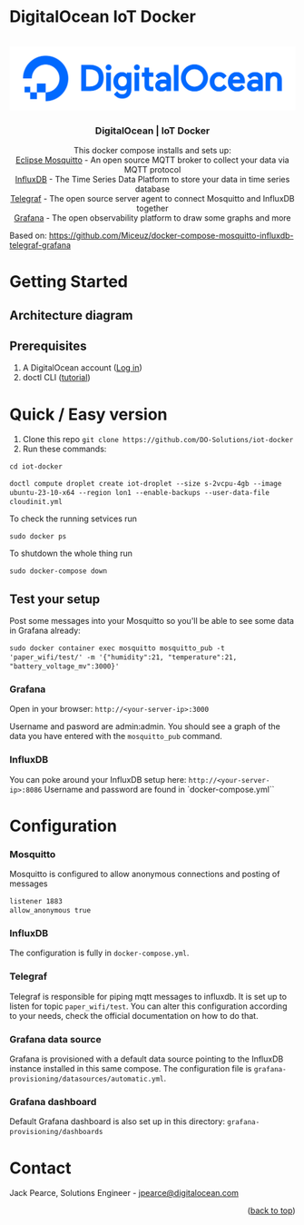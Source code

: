 # DigitalOcean IoT Docker
<!-- <div id="top"></div> -->
<!--
*** Thanks for checking out the Best-README-Template. If you have a suggestion
*** that would make this better, please fork the repo and create a pull request
*** or simply open an issue with the tag "enhancement".
*** Don't forget to give the project a star!
*** Thanks again! Now go create something AMAZING! :D
-->


<!-- PROJECT LOGO -->
<br />
<div align="center">
  <a href="https://digitalocean.com/">
    <img src="./assets/DO_Logo-Blue.png" alt="Logo" >
  </a>

<h3 align="center">DigitalOcean | IoT Docker</h3>

  <p align="center">

This docker compose installs and sets up:
<br>[Eclipse Mosquitto](https://mosquitto.org) - An open source MQTT broker to collect your data via MQTT protocol
<br>[InfluxDB](https://www.influxdata.com/) - The Time Series Data Platform to store your data in time series database 
<br>[Telegraf](https://www.influxdata.com/time-series-platform/telegraf/) - The open source server agent to connect Mosquitto and InfluxDB together
<br>[Grafana](https://grafana.com/) - The open observability platform to draw some graphs and more
  </p>
</div>

Based on: https://github.com/Miceuz/docker-compose-mosquitto-influxdb-telegraf-grafana

# Getting Started


## Architecture diagram


## Prerequisites

1. A DigitalOcean account ([Log in](https://cloud.digitalocean.com/login))
2. doctl CLI ([tutorial](https://docs.digitalocean.com/reference/doctl/how-to/install/))

# Quick / Easy version

1. Clone this repo `git clone https://github.com/DO-Solutions/iot-docker`
2. Run these commands:

```
cd iot-docker
```

```
doctl compute droplet create iot-droplet --size s-2vcpu-4gb --image ubuntu-23-10-x64 --region lon1 --enable-backups --user-data-file cloudinit.yml
```


To check the running setvices run
```
sudo docker ps
```

To shutdown the whole thing run
```
sudo docker-compose down
```

## Test your setup

Post some messages into your Mosquitto so you'll be able to see some data in Grafana already: 
```
sudo docker container exec mosquitto mosquitto_pub -t 'paper_wifi/test/' -m '{"humidity":21, "temperature":21, "battery_voltage_mv":3000}'
```

### Grafana
Open in your browser: 
`http://<your-server-ip>:3000`

Username and pasword are admin:admin. You should see a graph of the data you have entered with the `mosquitto_pub` command.

### InfluxDB
You can poke around your InfluxDB setup here:
`http://<your-server-ip>:8086`
Username and password are found in `docker-compose.yml``

# Configuration 
### Mosquitto 
Mosquitto is configured to allow anonymous connections and posting of messages
```
listener 1883
allow_anonymous true
```

### InfluxDB 
The configuration is fully in `docker-compose.yml`.

### Telegraf 
Telegraf is responsible for piping mqtt messages to influxdb. It is set up to listen for topic `paper_wifi/test`. You can alter this configuration according to your needs, check the official documentation on how to do that.

### Grafana data source 
Grafana is provisioned with a default data source pointing to the InfluxDB instance installed in this same compose. The configuration file is `grafana-provisioning/datasources/automatic.yml`.

### Grafana dashboard
Default Grafana dashboard is also set up in this directory: `grafana-provisioning/dashboards`




<!-- CONTACT -->
# Contact

Jack Pearce, Solutions Engineer - jpearce@digitalocean.com

<p align="right">(<a href="#top">back to top</a>)</p>
